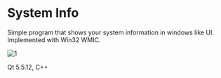 # System Info

Simple program that shows your system information in windows like UI.
Implemented with Win32 WMIC.

![1](https://raw.githubusercontent.com/Genomorf/sysInfo/master/screenshots/1.png)

Qt 5.5.12, C++
